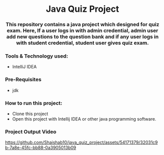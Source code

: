 # <div align=center> Java Quiz Project </div>

### <div align=center>This repository contains a java project which designed for quiz exam. Here, If a user logs in with admin credential,  admin user add new questions to the question bank and if any user logs in  with student credential, student user gives quiz exam. </div>

### Tools & Technology used:
- IntelliJ IDEA

### Pre-Requisites
- jdk

### How to run this project:
- Clone this project
- Open this project with Intellij IDEA or other java programming software.


### Project Output Video

https://github.com/Shaishab10/java_quiz_project/assets/54171379/32031c9b-7a8e-45fc-bb88-0a3905013b09
